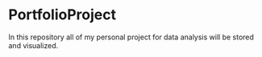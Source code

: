 # PortfolioProject

In this repository all of my personal project for data analysis will be stored and visualized. 
